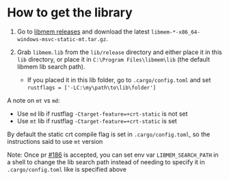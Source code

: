 # How to get the library

1. Go to [libmem releases](https://github.com/rdbo/libmem/releases) and download the latest `libmem-*-x86_64-windows-msvc-static-mt.tar.gz`.

2. Grab `libmem.lib` from the `lib/release` directory and either place it in this `lib` directory, or place it in `C:\Program Files\libmem\lib` (the default libmem lib search path).
    - If you placed it in this lib folder, go to `.cargo/config.toml` and set `rustflags = ['-LC:\my\path\to\lib\folder']`

A note on `mt` vs `md`:
- Use `md` lib if rustflag `-Ctarget-feature=+crt-static` is not set
- Use `mt` lib if rustflag `-Ctarget-feature=+crt-static` is set

By default the static crt compile flag is set in `.cargo/config.toml`, so the instructions said to use `mt` version

Note: Once pr [#186](https://github.com/rdbo/libmem/pull/186) is accepted, you can set env var `LIBMEM_SEARCH_PATH` in a shell to change the lib search path instead of needing to specify it in `.cargo/config.toml` like is specified above
